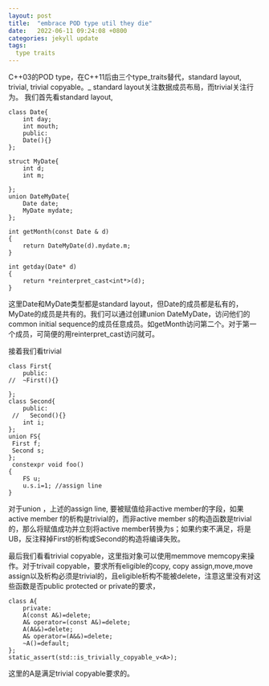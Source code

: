 ```yaml
---
layout: post
title:  "embrace POD type util they die"
date:   2022-06-11 09:24:08 +0800
categories: jekyll update
tags:
  type traits
---
```


C\++03的POD type，在C\++11后由三个type_traits替代，standard layout, trivial, trivial copyable。_
standard layout关注数据成员布局，而trivial关注行为。
我们首先看standard layout,

    class Date{
        int day;
        int mouth;
        public:
        Date(){}
    };

    struct MyDate{
        int d;
        int m;

    };
    union DateMyDate{
        Date date;
        MyDate mydate;
    };

    int getMonth(const Date & d)
    {
        return DateMyDate(d).mydate.m;
    }

    int getday(Date* d)
    {
        return *reinterpret_cast<int*>(d);
    }

这里Date和MyDate类型都是standard layout，但Date的成员都是私有的，MyDate的成员是共有的。我们可以通过创建union DateMyDate，访问他们的common initial sequence的成员任意成员。如getMonth访问第二个。对于第一个成员，可简便的用reinterpret_cast访问就可。

接着我们看trivial 

    class First{
        public:
    //  ~First(){}

    };
    class Second{
        public:
     //   Second(){}
        int i;
    };
    union FS{
     First f;
     Second s;
    };
     constexpr void foo()
    {
        FS u;
        u.s.i=1; //assign line
    }

对于union ，上述的assign line, 要被赋值给非active member的字段，如果active member f的析构是trivial的，而非active member s的构造函数是trivial的，那么将赋值成功并立刻将active member转换为s；如果约束不满足，将是UB，反注释掉First的析构或Second的构造将编译失败。

最后我们看看trivial copyable，这里指对象可以使用memmove memcopy来操作。对于trivail copyable，要求所有eligible的copy, copy assign,move,move assign以及析构必须是trivial的，且eligible析构不能被delete，注意这里没有对这些函数是否public protected or private的要求，

    class A{
        private:
        A(const A&)=delete;
        A& operator=(const A&)=delete;
        A(A&&)=delete;
        A& operator=(A&&)=delete;
        ~A()=default;
    };
    static_assert(std::is_trivially_copyable_v<A>);

这里的A是满足trivial copyable要求的。



